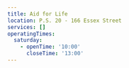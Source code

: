 ```yaml
---
title: Aid for Life
location: P.S. 20 - 166 Essex Street
services: []
operatingTimes:
  saturday:
    - openTime: '10:00'
      closeTime: '13:00'
---
```

